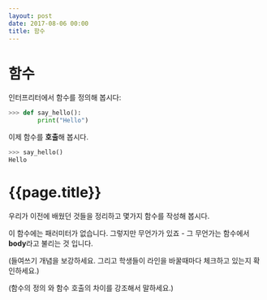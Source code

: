```yaml
---
layout: post
date: 2017-08-06 00:00
title: 함수 
---
```


<div id="ppt" markdown="1">

# 함수

인터프리터에서 함수를 정의해 봅시다:

```python
>>> def say_hello(): 
        print("Hello")
```

이제 함수를 **호출**해 봅시다.

```python
>>> say_hello()
Hello
```

</div>

<div id="desc" markdown="1">

# {{page.title}}

우리가 이전에 배웠던 것들을 정리하고 몇가지 함수를 작성해 봅시다.

이 함수에는 패러미터가 없습니다. 그렇지만 무언가가 있죠 - 그 무언가는 함수에서 **body**라고 불리는 것 입니다.



(들여쓰기 개념을 보강하세요. 그리고 학생들이 라인을 바꿀때마다 체크하고 있는지 확인하세요.)

(함수의 정의 와 함수 호출의 차이를 강조해서 말하세요.)

</div>